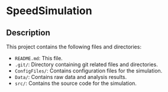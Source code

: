 # SpeedSimulation


## Description
 This project contains the following files and directories:

- `README.md`: This file.
- `.git/`: Directory containing git related files and directories.
- `ConfigFiles/`: Contains configuration files for the simulation.
- `Data/`: Contains raw data and analysis results.
- `src/`: Contains the source code for the simulation.

 